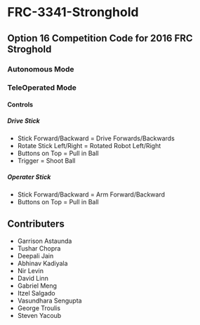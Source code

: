 # FRC-3341-Stronghold

## Option 16 Competition Code for 2016 FRC Stroghold

### Autonomous Mode

### TeleOperated Mode

#### Controls

##### Drive Stick
* Stick Forward/Backward = Drive Forwards/Backwards
* Rotate Stick Left/Right = Rotated Robot Left/Right
* Buttons on Top = Pull in Ball
* Trigger = Shoot Ball

##### Operater Stick
* Stick Forward/Backward = Arm Forward/Backward
* Buttons on Top = Pull in Ball

## Contributers
* Garrison Astaunda
* Tushar Chopra
* Deepali Jain
* Abhinav Kadiyala
* Nir Levin
* David Linn
* Gabriel Meng
* Itzel Salgado
* Vasundhara Sengupta
* George Troulis
* Steven Yacoub
